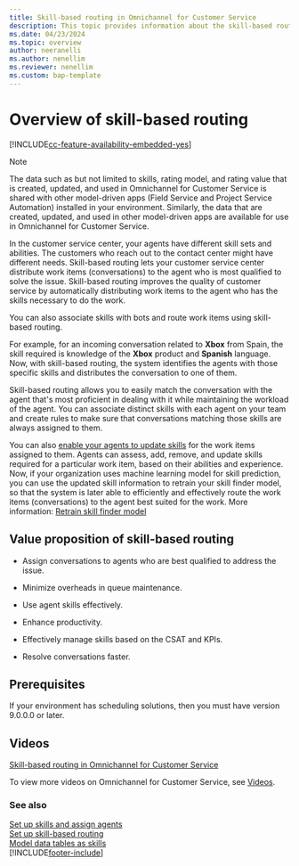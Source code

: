 ```yaml
---
title: Skill-based routing in Omnichannel for Customer Service
description: This topic provides information about the skill-based routing in the Omnichannel for Customer Service app to ensure that work items are assigned to the best-suited agent.
ms.date: 04/23/2024
ms.topic: overview
author: neeranelli
ms.author: nenellim
ms.reviewer: nenellim
ms.custom: bap-template
---
```


# Overview of skill-based routing

[!INCLUDE[cc-feature-availability-embedded-yes](../../includes/cc-feature-availability-embedded-yes.md)]

> [!NOTE]
> The data such as but not limited to skills, rating model, and rating value that is created, updated, and used in Omnichannel for Customer Service is shared with other model-driven apps (Field Service and Project Service Automation) installed in your environment. Similarly, the data that are created, updated, and used in other model-driven apps are available for use in Omnichannel for Customer Service.

In the customer service center, your agents have different skill sets and abilities. The customers who reach out to the contact center might have different needs. Skill-based routing lets your customer service center distribute work items (conversations) to the agent who is most qualified to solve the issue. Skill-based routing improves the quality of customer service by automatically distributing work items to the agent who has the skills necessary to do the work.

You can also associate skills with bots and route work items using skill-based routing.

For example, for an incoming conversation related to **Xbox** from Spain, the skill required is knowledge of the **Xbox** product and **Spanish** language. Now, with skill-based routing, the system identifies the agents with those specific skills and distributes the conversation to one of them.

Skill-based routing allows you to easily match the conversation with the agent that's most proficient in dealing with it while maintaining the workload of the agent. You can associate distinct skills with each agent on your team and create rules to make sure that conversations matching those skills are always assigned to them.

You can also [enable your agents to update skills](allow-agents-update-skills.md) for the work items assigned to them. Agents can assess, add, remove, and update skills required for a particular work item, based on their abilities and experience. Now, if your organization uses machine learning model for skill prediction, you can use the updated skill information to retrain your skill finder model, so that the system is later able to efficiently and effectively route the work items (conversations) to the agent best suited for the work. More information: [Retrain skill finder model](set-up-isf-model.md#retrain-the-model-iteratively)

## Value proposition of skill-based routing

- Assign conversations to agents who are best qualified to address the issue.

- Minimize overheads in queue maintenance.

- Use agent skills effectively.

- Enhance productivity.

- Effectively manage skills based on the CSAT and KPIs.

- Resolve conversations faster.

## Prerequisites

If your environment has scheduling solutions, then you must have version 9.0.0.0 or later.

## Videos

[Skill-based routing in Omnichannel for Customer Service](https://go.microsoft.com/fwlink/p/?linkid=2114717)

To view more videos on Omnichannel for Customer Service, see [Videos](../use/videos.md).

### See also

[Set up skills and assign agents](setup-skills-assign-agents.md)  
[Set up skill-based routing](set-up-skill-based-routing.md)  
[Model data tables as skills](model-tables-as-skills-ur.md)  
[!INCLUDE[footer-include](../../includes/footer-banner.md)]
